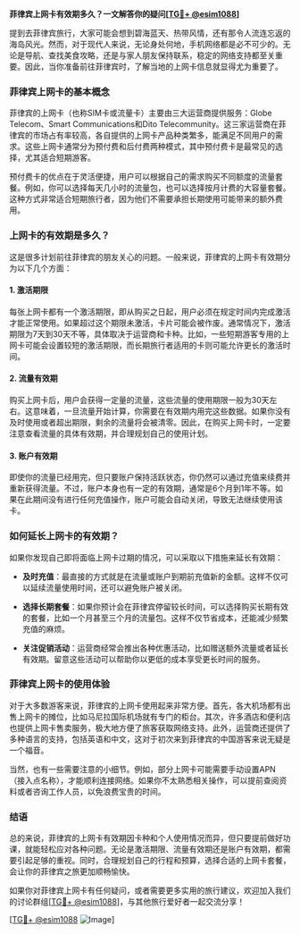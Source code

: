 **菲律宾上网卡有效期多久？一文解答你的疑问[[TG💪+ @esim1088](https://t.me/s/esim1088)]**

提到去菲律宾旅行，大家可能会想到碧海蓝天、热带风情，还有那令人流连忘返的海岛风光。然而，对于现代人来说，无论身处何地，手机网络都是必不可少的。无论是导航、查找美食攻略，还是与家人朋友保持联系，稳定的网络支持都至关重要。因此，当你准备前往菲律宾时，了解当地的上网卡信息就显得尤为重要了。

### 菲律宾上网卡的基本概念

菲律宾的上网卡（也称SIM卡或流量卡）主要由三大运营商提供服务：Globe Telecom、Smart Communications和Dito Telecommunity。这三家运营商在菲律宾的市场占有率较高，各自提供的上网卡产品种类繁多，能满足不同用户的需求。这些上网卡通常分为预付费和后付费两种模式，其中预付费卡是最常见的选择，尤其适合短期游客。

预付费卡的优点在于灵活便捷，用户可以根据自己的需求购买不同额度的流量套餐。例如，你可以选择每天几小时的流量包，也可以选择按月计费的大容量套餐。这种方式非常适合短期旅行者，因为他们不需要承担长期使用可能带来的额外费用。

### 上网卡的有效期是多久？

这是很多计划前往菲律宾的朋友关心的问题。一般来说，菲律宾的上网卡有效期分为以下几个方面：

#### 1. **激活期限**
   每张上网卡都有一个激活期限，即从购买之日起，用户必须在规定时间内完成激活才能正常使用。如果超过这个期限未激活，卡片可能会被作废。通常情况下，激活期限为7天到30天不等，具体取决于运营商和卡种。比如，一些短期游客专用的上网卡可能会设置较短的激活期限，而长期旅行者适用的卡则可能允许更长的激活时间。

#### 2. **流量有效期**
   购买上网卡后，用户会获得一定量的流量，这些流量的使用期限一般为30天左右。这意味着，一旦流量开始计算，你需要在有效期内用完这些数据。如果你没有及时使用或者超出期限，剩余的流量将会被清零。因此，在购买上网卡时，一定要注意查看流量的具体有效期，并合理规划自己的使用计划。

#### 3. **账户有效期**
   即使你的流量已经用完，但只要账户保持活跃状态，你仍然可以通过充值来续费并重新获得流量。不过，账户本身也有一定的有效期，通常是6个月到1年不等。如果在此期间没有进行任何充值操作，账户可能会自动关闭，导致无法继续使用该卡。

### 如何延长上网卡的有效期？

如果你发现自己即将面临上网卡过期的情况，可以采取以下措施来延长有效期：

- **及时充值**：最直接的方式就是在流量或账户到期前充值新的金额。这样不仅可以延续流量使用时间，还可以避免账户被关闭。
  
- **选择长期套餐**：如果你预计会在菲律宾停留较长时间，可以选择购买长期有效的套餐，比如一个月甚至三个月的流量包。这样不仅节省成本，还能减少频繁充值的麻烦。

- **关注促销活动**：运营商经常会推出各种优惠活动，比如赠送额外流量或者延长有效期。留意这些活动可以帮助你以更低的成本享受更长时间的服务。

### 菲律宾上网卡的使用体验

对于大多数游客来说，菲律宾的上网卡使用起来非常方便。首先，各大机场都有出售上网卡的摊位，比如马尼拉国际机场就有专门的柜台。其次，许多酒店和便利店也提供上网卡售卖服务，极大地方便了旅客获取网络支持。此外，运营商还提供了多种语言的支持，包括英语和中文，这对于初次来到菲律宾的中国游客来说无疑是一个福音。

当然，也有一些需要注意的小细节。例如，部分上网卡可能需要手动设置APN（接入点名称），才能顺利连接网络。如果你不太熟悉相关操作，可以提前查阅资料或者咨询工作人员，以免浪费宝贵的时间。

### 结语

总的来说，菲律宾的上网卡有效期因卡种和个人使用情况而异，但只要提前做好功课，就能轻松应对各种问题。无论是激活期限、流量有效期还是账户有效期，都需要引起足够的重视。同时，合理规划自己的行程和预算，选择合适的上网卡套餐，会让你的菲律宾之旅更加顺畅愉快。

如果你对菲律宾上网卡有任何疑问，或者需要更多实用的旅行建议，欢迎加入我们的讨论群组[[TG💪+ @esim1088](https://t.me/s/esim1088)]，与其他旅行爱好者一起交流分享！

[[TG💪+ @esim1088](https://t.me/s/esim1088) ![Image](https://i.postimg.cc/4NQfJmqS/Snipaste-2025-05-13-00-14-12.png)]